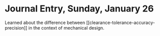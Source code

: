 # Journal Entry, Sunday, January 26

Learned about the difference between [[clearance-tolerance-accuracy-precision]] in the context of mechanical design.
